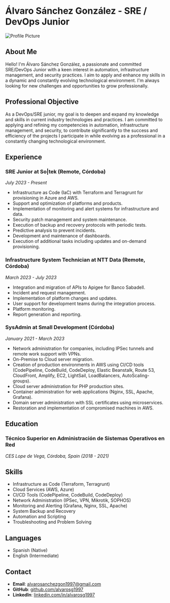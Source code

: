 # Álvaro Sánchez González - SRE / DevOps Junior

![Profile Picture]([link-to-your-profile-picture](https://avatars.githubusercontent.com/u/177255275?v=4))

## About Me

Hello! I'm Álvaro Sánchez González, a passionate and committed SRE/DevOps Junior with a keen interest in automation, infrastructure management, and security practices. I aim to apply and enhance my skills in a dynamic and constantly evolving technological environment. I'm always looking for new challenges and opportunities to grow professionally.

## Professional Objective

As a DevOps/SRE junior, my goal is to deepen and expand my knowledge and skills in current industry technologies and practices. I am committed to applying and refining my competencies in automation, infrastructure management, and security, to contribute significantly to the success and efficiency of the projects I participate in while evolving as a professional in a constantly changing technological environment.

## Experience

### SRE Junior at So|tek (Remote, Córdoba)
*July 2023 - Present*
- Infrastructure as Code (IaC) with Terraform and Terragrunt for provisioning in Azure and AWS.
- Support and optimization of platforms and products.
- Implementation of monitoring and alert systems for infrastructure and data.
- Security patch management and system maintenance.
- Execution of backup and recovery protocols with periodic tests.
- Predictive analysis to prevent incidents.
- Development and maintenance of dashboards.
- Execution of additional tasks including updates and on-demand provisioning.

### Infrastructure System Technician at NTT Data (Remote, Córdoba)
*March 2023 - July 2023*
- Integration and migration of APIs to Apigee for Banco Sabadell.
- Incident and request management.
- Implementation of platform changes and updates.
- User support for development teams during the integration process.
- Platform monitoring.
- Report generation and reporting.

### SysAdmin at Small Development (Córdoba)
*January 2021 - March 2023*
- Network administration for companies, including IPSec tunnels and remote work support with VPNs.
- On-Premise to Cloud server migration.
- Creation of production environments in AWS using CI/CD tools (CodePipeline, CodeBuild, CodeDeploy, Elastic Beanstalk, Route 53, CloudFront, Amplify, EC2, LightSail, LoadBalancers, AutoScaling-groups).
- Cloud server administration for PHP production sites.
- Container administration for web applications (Nginx, SSL, Apache, Grafana).
- Domain server administration with SSL certificates using microservices.
- Restoration and implementation of compromised machines in AWS.

## Education

### Técnico Superior en Administración de Sistemas Operativos en Red
*CES Lope de Vega, Córdoba, Spain (2018 - 2021)*

## Skills

- Infrastructure as Code (Terraform, Terragrunt)
- Cloud Services (AWS, Azure)
- CI/CD Tools (CodePipeline, CodeBuild, CodeDeploy)
- Network Administration (IPSec, VPN, Mikrotik, SOPHOS)
- Monitoring and Alerting (Grafana, Nginx, SSL, Apache)
- System Backup and Recovery
- Automation and Scripting
- Troubleshooting and Problem Solving

## Languages

- Spanish (Native)
- English (Intermediate)

## Contact

- **Email**: [alvarosanchezgon1997@gmail.com](mailto:alvarosanchezgon1997@gmail.com)
- **GitHub**: [github.com/alvarosg1997](https://github.com/alvarosg1997)
- **LinkedIn**: [linkedin.com/in/alvarosg1997](https://www.linkedin.com/in/%C3%A1lvaro-s%C3%A1nchez-gonz%C3%A1lez-9325b81a9/)
